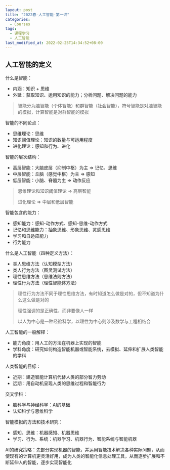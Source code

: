 ```yaml
---
layout: post
title: "2022春-人工智能-第一讲"
categories: 
  - Courses
tags:
  - 课程学习
  - 人工智能
last_modified_at: 2022-02-25T14:34:52+08:00
---
```


## 人工智能的定义

什么是智能：

- 内涵：知识 + 思维
- 外延：获取知识、运用知识的能力；分析问题、解决问题的能力

> 智能分为脑智能（个体智能）和群智能（社会智能），符号智能是对脑智能的模拟，计算智能是对群智能的模拟

智能的不同论点：

- 思维理论：思维
- 知识阈值理论：知识的数量与可运用程度
- 进化理论：感知和行为、进化

智能的层次结构：

- 高层智能：大脑皮层（抑制中枢）为主 => 记忆、思维
- 中层智能：丘脑（感觉中枢）为主         => 感知
- 低层智能：小脑、脊髓为主                     => 动作反应

> 思维理论和知识阈值理论  =>  高层智能
>
> 进化理论                             =>  中层和低层智能

智能包含的能力：

- 感知能力：感知-动作方式、感知-思维-动作方式
- 记忆和思维能力：抽象思维、形象思维、灵感思维
- 学习和自适应能力
- 行为能力

什么是人工智能（四种定义方法）：

- 类人思维方法（认知模型方法）
- 类人行为方法（图灵测试方法）
- 理性思维方法（思维法则方法）
- 理性行为方法（理性智能体方法）

> 理性行为方法不同于理性思维方法，有时知道怎么做是对的，但不知道为什么这么做是对的
>
> 理性强调的是正确性，而非要像人一样
>
> 以人为中心是一种经验科学，以理性为中心则涉及数学与工程相结合

人工智能的一般解释：

- 能力角度：用人工的方法在机器上实现的智能
- 学科角度：研究如何构造智能机器或智能系统，去模拟、延伸和扩展人类智能的学科

人类智能的目标：

- 近期：建造智能计算机代替人类的部分智力劳动
- 远期：用自动机呈现人类的思维过程和智能行为

交叉学科：

- 脑科学与神经科学：AI的基础
- 认知科学与思维科学

智能模拟的方法和技术研究：

- 感知、思维：机器感知、机器思维
- 学习、行为、系统：机器学习、机器行为、智能系统与智能机器

AI的研究策略：先部分实现机器的智能，并运用智能技术解决各种实际问题，从而使现有的计算机更灵活好用，成为人类的智能化信息处理工具，从而逐步扩展和不断延伸人的智能，逐步实现智能化